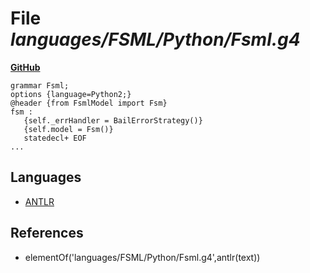 # File _languages/FSML/Python/Fsml.g4_
**[GitHub](https://github.com/softlang/yas/blob/master/languages/FSML/Python/Fsml.g4)**
```
grammar Fsml;
options {language=Python2;}
@header {from FsmlModel import Fsm}
fsm :
   {self._errHandler = BailErrorStrategy()}
   {self.model = Fsm()}
   statedecl+ EOF
...
```

## Languages
* [ANTLR](../languages/ANTLR.md)

## References
* elementOf('languages/FSML/Python/Fsml.g4',antlr(text))
